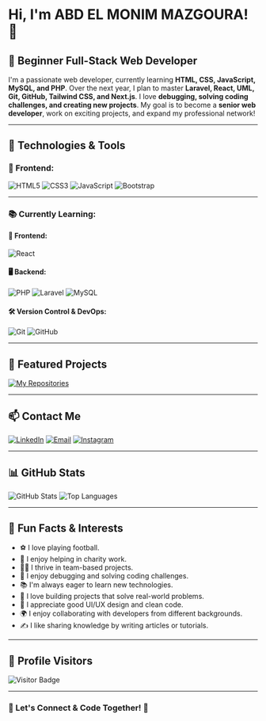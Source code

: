 # Hi, I'm ABD EL MONIM MAZGOURA! 👋

## 🌟 Beginner Full-Stack Web Developer

I'm a passionate web developer, currently learning **HTML, CSS, JavaScript, MySQL, and PHP**. Over the next  year, I plan to master **Laravel, React, UML, Git, GitHub, Tailwind CSS, and Next.js**. I love **debugging, solving coding challenges, and creating new projects**. My goal is to become a **senior web developer**, work on exciting projects, and expand my professional network!

---

## 🚀 Technologies & Tools

### 🚀 Frontend:
![HTML5](https://img.shields.io/badge/-HTML5-E34F26?style=for-the-badge&logo=html5&logoColor=white)
![CSS3](https://img.shields.io/badge/-CSS3-1572B6?style=for-the-badge&logo=css3)
![JavaScript](https://img.shields.io/badge/-JavaScript-F7DF1E?style=for-the-badge&logo=javascript&logoColor=black)
![Bootstrap](https://img.shields.io/badge/-Bootstrap-563D7C?style=for-the-badge&logo=bootstrap)

---

### 📚 Currently Learning:

#### 🎨 Frontend:

![React](https://img.shields.io/badge/-React-61DAFB?style=for-the-badge&logo=react&logoColor=black)

#### 🖥️ Backend:
![PHP](https://img.shields.io/badge/-PHP-777BB4?style=for-the-badge&logo=php)
![Laravel](https://img.shields.io/badge/-Laravel-FF2D20?style=for-the-badge&logo=laravel&logoColor=white)
![MySQL](https://img.shields.io/badge/-MySQL-4479A1?style=for-the-badge&logo=mysql&logoColor=white)

#### 🛠️ Version Control & DevOps:
![Git](https://img.shields.io/badge/-Git-F05032?style=for-the-badge&logo=git&logoColor=white)
![GitHub](https://img.shields.io/badge/-GitHub-181717?style=for-the-badge&logo=github)


---

## 📌 Featured Projects

[![My Repositories](https://img.shields.io/badge/My%20Repositories-Click%20Here-blue?style=for-the-badge)](https://abde777.github.io/MY-LINKTREE/GITHUB.html)





---

## 📫 Contact Me
[![LinkedIn](https://img.shields.io/badge/LinkedIn-%230077B5.svg?style=for-the-badge&logo=linkedin&logoColor=white)](https://www.linkedin.com/in/abd-el-monim-mazgoura-607b71277/)
[![Email](https://img.shields.io/badge/Email-D14836.svg?style=for-the-badge&logo=gmail&logoColor=white)](mailto:mazgouraabdalmounim@gmail.com)
[![Instagram](https://img.shields.io/badge/Instagram-%23E4405F.svg?style=for-the-badge&logo=instagram&logoColor=white)](https://www.instagram.com/techmo_x/)

---

## 📊 GitHub Stats
![GitHub Stats](https://github-readme-stats.vercel.app/api?username=abde777&show_icons=true&theme=tokyonight)
![Top Languages](https://github-readme-stats.vercel.app/api/top-langs/?username=abde777&layout=compact&theme=tokyonight)

---

## 🎯 Fun Facts & Interests  
- ⚽ I love playing football.  
- 🤝 I enjoy helping in charity work.  
- 👨‍💻 I thrive in team-based projects.  
- 🐛 I enjoy debugging and solving coding challenges.  
- 📚 I'm always eager to learn new technologies.  
- 🚀 I love building projects that solve real-world problems.  
- 🎨 I appreciate good UI/UX design and clean code.  
- 🌍 I enjoy collaborating with developers from different backgrounds.  
- ✍️ I like sharing knowledge by writing articles or tutorials.  

---

## 👀 Profile Visitors
![Visitor Badge](https://visitor-badge.laobi.icu/badge?page_id=abde777)

---

### 🚀 Let's Connect & Code Together! 🚀
